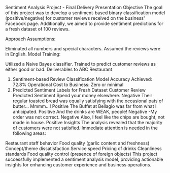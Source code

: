Sentiment Analysis Project - Final Delivery Presentation
Objective
The goal of this project was to develop a sentiment-based binary classification model (positive/negative) for customer reviews received on the business' Facebook page. Additionally, we aimed to provide sentiment predictions for a fresh dataset of 100 reviews.

Approach
Assumptions:

Eliminated all numbers and special characters.
Assumed the reviews were in English.
Model Training:

Utilized a Naive Bayes classifier.
Trained to predict customer reviews as either good or bad.
Deliverables to ABC Restaurant
1. Sentiment-based Review Classification Model
Accuracy Achieved: 72.8%
Operational Cost to Business: Zero or minimal
2. Predicted Sentiment Labels for Fresh Dataset
Customer Review	Predicted Sentiment
Spend your money elsewhere.	Negative
Their regular toasted bread was equally satisfying with the occasional pats of butter... Mmmm...!	Positive
The Buffet at Bellagio was far from what I anticipated.	Positive
And the drinks are WEAK, people!	Negative
-My order was not correct.	Negative
Also, I feel like the chips are bought, not made in house.	Positive
Insights
The analysis revealed that the majority of customers were not satisfied. Immediate attention is needed in the following areas:

Restaurant staff behavior
Food quality (garlic content and freshness)
Concept/theme dissatisfaction
Service speed
Pricing of drinks
Cleanliness standards
Food quality control (presence of foreign objects)
This project successfully implemented a sentiment analysis model, providing actionable insights for enhancing customer experience and business operations.
